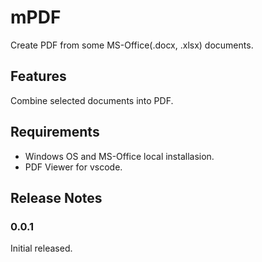 # mPDF

Create PDF from some MS-Office(.docx, .xlsx) documents.

## Features

Combine selected documents into PDF.

## Requirements

- Windows OS and MS-Office local installasion.
- PDF Viewer for vscode. 

## Release Notes

### 0.0.1

Initial released.
